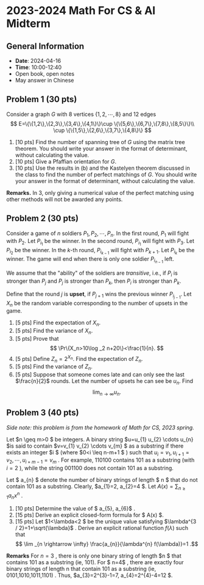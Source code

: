 # 2023-2024 Math For CS & AI Midterm
## General Information
- **Date**: 2024-04-16
- **Time**: 10:00-12:40
- Open book, open notes
- May answer in Chinese

## Problem 1 (30 pts)
Consider a graph $G$ with 8 vertices $\{1,2,\cdots,8\}$ and 12 edges 
$$
E=\{\{1,2\},\{2,3\},\{3,4\},\{4,1\}\}\cup \{\{5,6\},\{6,7\},\{7,8\},\{8,5\}\}\\
\cup \{\{1,5\},\{2,6\},\{3,7\},\{4,8\}\}
$$

1. [10 pts] Find the number of spanning tree of $G$ using the matrix tree theorem. You should write your answer in the format of determinant, without calculating the value.
2. [10 pts] Give a Pfaffian orientation for $G$.
3. [10 pts] Use the results in (b) and the Kastelyen theorem discussed in the class to find the number of perfect matchings of $G$. You should write your answer in the format of determinant, without calculating the value.

**Remarks.** In 3, only giving a numerical value of the perfect matching using other methods will not be awarded any points.

## Problem 2 (30 pts)
Consider a game of $n$ soldiers $P_1,P_2,\cdots,P_n$. In the first round, $P_1$ will fight with $P_2$. Let $P_{i_1}$ be the winner. In the second round, $P_{i_1}$ will fight with $P_3$. Let $P_{i_2}$ be the winner. In the $k$-th round, $P_{i_{k-1}}$ will fight with $P_{k+1}$. Let $P_{i_k}$ be the winner. The game will end when there is only one soldier $P_{i_{n-1}}$ left.

We assume that the "ability" of the soldiers are *transitive*, i.e., if $P_i$ is stronger than $P_j$ and $P_j$ is stronger than $P_k$, then $P_i$ is stronger than $P_k$.

Define that the round $j$ is **upset**, if $P_{j+1}$ wins the previous winner $P_{i_{j-1}}$. Let $X_n$ be the random variable corresponding to the number of upsets in the game.

1. [5 pts] Find the expectation of $X_n$.
2. [5 pts] Find the variance of $X_n$.
3. [5 pts] Prove that
$$
\Pr\{X_n>10\log _2 n+20\}<\frac{1}{n}.
$$
4. [5 pts] Define $Z_n=2^{X_n}$. Find the expectation of $Z_n$.
5. [5 pts] Find the variance of $Z_n$.
6. [5 pts] Suppose that someone comes late and can only see the last $\frac{n}{2}$ rounds. Let the number of upsets he can see be $u_n$. Find 
$$
\lim_{n\to \infty}u_n.
$$

## Problem 3 (40 pts)
*Side note: this problem is from the homework of Math for CS, 2023 spring.*

Let  $n \geq m>0 $ be integers. A binary string  $u=u_{1} u_{2} \cdots u_{n}  $is said to contain  $v=v_{1} v_{2} \cdots v_{m} $ as a substring if there exists an integer  $i $ (where  $0<i \leq n-m+1 $ ) such that  $u_{i}=v_{1}, u_{i+1}=v_{2}, \cdots, u_{i+m-1}=v_{m}$ . For example, 110100 contains 101 as a substring (with  $i=2$  ), while the string 001100 does not contain 101 as a substring.

Let $ a_{n} $ denote the number of binary strings of length $ n $ that do not contain 101 as a substring. Clearly,  $a_{1}=2, a_{2}=4 $. Let  $A(x)=\sum_{n \geq 1} a_{n} x^{n}$ .
1. [10 pts] Determine the value of $ a_{5}, a_{6}$ .
2. [15 pts] Derive an explicit closed-form formula for $ A(x) $.
3. [15 pts] Let  $1<\lambda<2 $ be the unique value satisfying  $\lambda^{3 / 2}=1+\sqrt{\lambda}$ . Derive an explicit rational function  $f(\lambda)$ such that
$$
\lim _{n \rightarrow \infty} \frac{a_{n}}{\lambda^{n} f(\lambda)}=1 .$$


**Remarks** For  $n=3$ , there is only one binary string of length  $n $ that contains 101 as a substring (ie, 101). For $ n=4$ , there are exactly four binary strings of length  n  that contain 101 as a substring (ie,  0101,1010,1011,1101) . Thus,  $a_{3}=2^{3}-1=7, a_{4}=2^{4}-4=12 $.